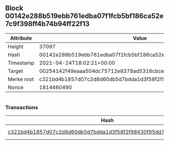 ## Block 00142e288b519ebb761edba07f1fcb5bf186ca52e7c9f398ff4b74b94ff22f13

Attribute | Value
--- | ---
Height | 37097
Hash | 00142e288b519ebb761edba07f1fcb5bf186ca52e7c9f398ff4b74b94ff22f13
Timestamp | 2021-04-24T18:02:21+00:00
Target | 00254142f49eaaa504dc75712e8378ad5316cbcead634704b3734b6271167cc4
Merke root | c321bd4b1857d07c2d8d60db5d7bdda1d3f58f2f98430f95dd758771232b2471
Nonce | 1814460490

```

```

### Transactions

Hash | Amount
--- | ---
[c321bd4b1857d07c2d8d60db5d7bdda1d3f58f2f98430f95dd758771232b2471](c321bd4b1857d07c2d8d60db5d7bdda1d3f58f2f98430f95dd758771232b2471.md) | 10.00000000 SKEPTI 
